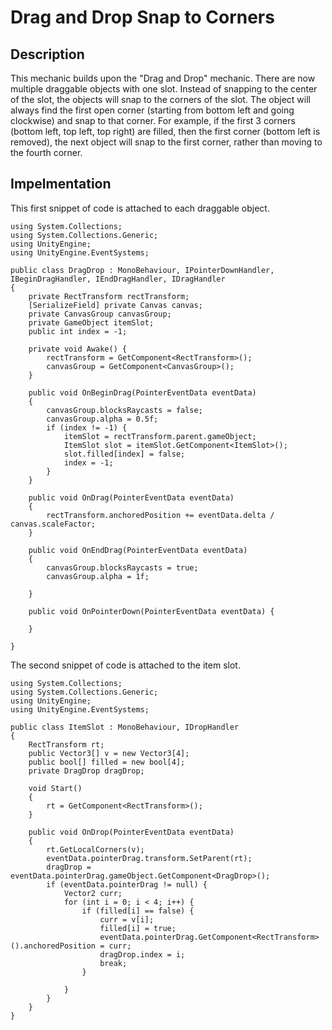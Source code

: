 # Drag and Drop Snap to Corners

## Description
This mechanic builds upon the "Drag and Drop" mechanic. There are now multiple draggable objects with
one slot. Instead of snapping to the center of the slot, the objects will snap to the corners of the slot.
The object will always find the first open corner (starting from bottom left and going clockwise) and snap
to that corner. For example, if the first 3 corners (bottom left, top left, top right) are filled, then
the first corner (bottom left is removed), the next object will snap to the first corner, rather than moving
to the fourth corner.

## Impelmentation
This first snippet of code is attached to each draggable object.

    using System.Collections;
    using System.Collections.Generic;
    using UnityEngine;
    using UnityEngine.EventSystems;
    
    public class DragDrop : MonoBehaviour, IPointerDownHandler, IBeginDragHandler, IEndDragHandler, IDragHandler
    {
        private RectTransform rectTransform;
        [SerializeField] private Canvas canvas;
        private CanvasGroup canvasGroup;
        private GameObject itemSlot;
        public int index = -1;

        private void Awake() {
            rectTransform = GetComponent<RectTransform>();    
            canvasGroup = GetComponent<CanvasGroup>();
        }

        public void OnBeginDrag(PointerEventData eventData)
        {
            canvasGroup.blocksRaycasts = false;
            canvasGroup.alpha = 0.5f;
            if (index != -1) {
                itemSlot = rectTransform.parent.gameObject;
                ItemSlot slot = itemSlot.GetComponent<ItemSlot>();
                slot.filled[index] = false;
                index = -1;
            } 
        }

        public void OnDrag(PointerEventData eventData)
        {
            rectTransform.anchoredPosition += eventData.delta / canvas.scaleFactor;
        }

        public void OnEndDrag(PointerEventData eventData)
        {
            canvasGroup.blocksRaycasts = true;
            canvasGroup.alpha = 1f;
            
        }

        public void OnPointerDown(PointerEventData eventData) {
            
        }

    }

The second snippet of code is attached to the item slot.

    using System.Collections;
    using System.Collections.Generic;
    using UnityEngine;
    using UnityEngine.EventSystems;

    public class ItemSlot : MonoBehaviour, IDropHandler
    {
        RectTransform rt;
        public Vector3[] v = new Vector3[4];
        public bool[] filled = new bool[4];
        private DragDrop dragDrop;
        
        void Start()
        {
            rt = GetComponent<RectTransform>();
        }
        
        public void OnDrop(PointerEventData eventData)
        {
            rt.GetLocalCorners(v);
            eventData.pointerDrag.transform.SetParent(rt);
            dragDrop = eventData.pointerDrag.gameObject.GetComponent<DragDrop>();
            if (eventData.pointerDrag != null) {
                Vector2 curr;
                for (int i = 0; i < 4; i++) {
                    if (filled[i] == false) {
                        curr = v[i];
                        filled[i] = true;
                        eventData.pointerDrag.GetComponent<RectTransform>().anchoredPosition = curr;
                        dragDrop.index = i;
                        break;
                    }
                    
                }
            }   
        }
    }
